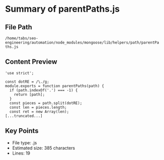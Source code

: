 # Summary of parentPaths.js
  
## File Path
`/home/tabs/seo-engineering/automation/node_modules/mongoose/lib/helpers/path/parentPaths.js`

## Content Preview
```
'use strict';

const dotRE = /\./g;
module.exports = function parentPaths(path) {
  if (path.indexOf('.') === -1) {
    return [path];
  }
  const pieces = path.split(dotRE);
  const len = pieces.length;
  const ret = new Array(len);
[...truncated...]
```

## Key Points
- File type: .js
- Estimated size: 385 characters
- Lines: 19
